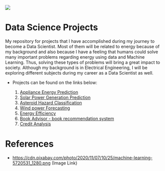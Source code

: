 ![](https://cdn.pixabay.com/photo/2020/11/07/10/25/machine-learning-5720531_1280.png)

# Data Science Projects
My repository for projects that I have accomplished during my journey to become a Data Scientist. Most of them will be related to energy because of my background and also because I have a feeling that humans could solve many important problems regarding energy using data and Machine Learning. Thus, solving these types of problems will bring a great impact to society. Although my background is in Electrical Engineering, I will be exploring different subjects during my career as a Data Scientist as well.

- Projects can be found on the links below:

   1) [Appliance Energy Prediction](https://github.com/caiosoter/DS-Projects/tree/main/Appliance_Energy_Prediction)
   2) [Solar Power Generation Prediction](https://github.com/caiosoter/DS-Projects/tree/main/Solar_Power_Generation_Prediction)
   3) [Asteroid Hazard Classification](https://github.com/caiosoter/DS-Projects/tree/main/Asteroid_Classification)
   4) [Wind power Forecasting](https://github.com/caiosoter/DS-Projects/tree/main/Wind%20Power%20Prediciton)
   5) [Energy Efficiency](https://github.com/caiosoter/DS-Projects/tree/main/Energy_Efficiency)
   6) [Book Advisor - book recommendation system](https://github.com/caiosoter/Book_Advisor)
   7) [Credit Analysis](https://github.com/caiosoter/DS-Projects/tree/main/credit_analysis)


# References
- https://cdn.pixabay.com/photo/2020/11/07/10/25/machine-learning-5720531_1280.png (Image Link)


